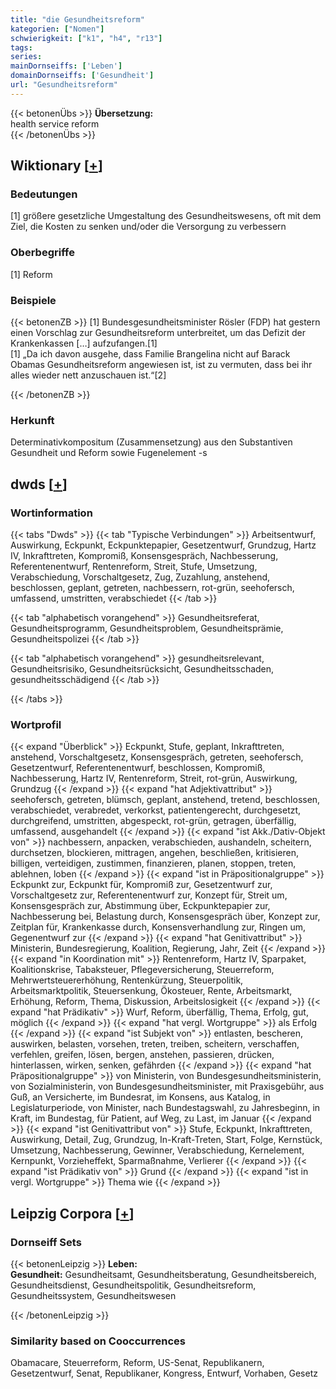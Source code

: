 ```yaml
---
title: "die Gesundheitsreform"
kategorien: ["Nomen"]
schwierigkeit: ["k1", "h4", "r13"]
tags:
series:
mainDornseiffs: ['Leben']
domainDornseiffs: ['Gesundheit']
url: "Gesundheitsreform"
---
```


{{< betonenÜbs >}}
**Übersetzung:**  
health service reform  
{{< /betonenÜbs >}}

## Wiktionary [[+](https://de.wiktionary.org/wiki/Gesundheitsreform)]

### Bedeutungen
[1] größere gesetzliche Umgestaltung des Gesundheitswesens, oft mit dem Ziel, die Kosten zu senken und/oder die Versorgung zu verbessern  

### Oberbegriffe
[1] Reform  

### Beispiele
{{< betonenZB >}}
[1] Bundesgesundheitsminister Rösler (FDP) hat gestern einen Vorschlag zur Gesundheitsreform unterbreitet, um das Defizit der Krankenkassen […] aufzufangen.[1]  
[1] „Da ich davon ausgehe, dass Familie Brangelina nicht auf Barack Obamas Gesundheitsreform angewiesen ist, ist zu vermuten, dass bei ihr alles wieder nett anzuschauen ist.“[2]  

{{< /betonenZB >}}
### Herkunft
Determinativkompositum (Zusammensetzung) aus den Substantiven Gesundheit und Reform sowie Fugenelement -s  



## dwds [[+](https://www.dwds.de/wb/Gesundheitsreform)]

### Wortinformation
{{< tabs "Dwds" >}}
{{< tab "Typische Verbindungen" >}}
Arbeitsentwurf, Auswirkung, Eckpunkt, Eckpunktepapier, Gesetzentwurf, Grundzug, Hartz IV, Inkrafttreten, Kompromiß, Konsensgespräch, Nachbesserung, Referentenentwurf, Rentenreform, Streit, Stufe, Umsetzung, Verabschiedung, Vorschaltgesetz, Zug, Zuzahlung, anstehend, beschlossen, geplant, getreten, nachbessern, rot-grün, seehofersch, umfassend, umstritten, verabschiedet
{{< /tab >}}

{{< tab "alphabetisch vorangehend" >}}
Gesundheitsreferat, Gesundheitsprogramm, Gesundheitsproblem, Gesundheitsprämie, Gesundheitspolizei
{{< /tab >}}

{{< tab "alphabetisch vorangehend" >}}
gesundheitsrelevant, Gesundheitsrisiko, Gesundheitsrücksicht, Gesundheitsschaden, gesundheitsschädigend
{{< /tab >}}

{{< /tabs >}}

### Wortprofil
{{< expand "Überblick" >}} Eckpunkt, Stufe, geplant, Inkrafttreten, anstehend, Vorschaltgesetz, Konsensgespräch, getreten, seehofersch, Gesetzentwurf, Referentenentwurf, beschlossen, Kompromiß, Nachbesserung, Hartz IV, Rentenreform, Streit, rot-grün, Auswirkung, Grundzug {{< /expand >}}
{{< expand "hat Adjektivattribut" >}} seehofersch, getreten, blümsch, geplant, anstehend, tretend, beschlossen, verabschiedet, verabredet, verkorkst, patientengerecht, durchgesetzt, durchgreifend, umstritten, abgespeckt, rot-grün, getragen, überfällig, umfassend, ausgehandelt {{< /expand >}}
{{< expand "ist Akk./Dativ-Objekt von" >}} nachbessern, anpacken, verabschieden, aushandeln, scheitern, durchsetzen, blockieren, mittragen, angehen, beschließen, kritisieren, billigen, verteidigen, zustimmen, finanzieren, planen, stoppen, treten, ablehnen, loben {{< /expand >}}
{{< expand "ist in Präpositionalgruppe" >}} Eckpunkt zur, Eckpunkt für, Kompromiß zur, Gesetzentwurf zur, Vorschaltgesetz zur, Referentenentwurf zur, Konzept für, Streit um, Konsensgespräch zur, Abstimmung über, Eckpunktepapier zur, Nachbesserung bei, Belastung durch, Konsensgespräch über, Konzept zur, Zeitplan für, Krankenkasse durch, Konsensverhandlung zur, Ringen um, Gegenentwurf zur {{< /expand >}}
{{< expand "hat Genitivattribut" >}} Ministerin, Bundesregierung, Koalition, Regierung, Jahr, Zeit {{< /expand >}}
{{< expand "in Koordination mit" >}} Rentenreform, Hartz IV, Sparpaket, Koalitionskrise, Tabaksteuer, Pflegeversicherung, Steuerreform, Mehrwertsteuererhöhung, Rentenkürzung, Steuerpolitik, Arbeitsmarktpolitik, Steuersenkung, Ökosteuer, Rente, Arbeitsmarkt, Erhöhung, Reform, Thema, Diskussion, Arbeitslosigkeit {{< /expand >}}
{{< expand "hat Prädikativ" >}} Wurf, Reform, überfällig, Thema, Erfolg, gut, möglich {{< /expand >}}
{{< expand "hat vergl. Wortgruppe" >}} als Erfolg {{< /expand >}}
{{< expand "ist Subjekt von" >}} entlasten, bescheren, auswirken, belasten, vorsehen, treten, treiben, scheitern, verschaffen, verfehlen, greifen, lösen, bergen, anstehen, passieren, drücken, hinterlassen, wirken, senken, gefährden {{< /expand >}}
{{< expand "hat Präpositionalgruppe" >}} von Ministerin, von Bundesgesundheitsministerin, von Sozialministerin, von Bundesgesundheitsminister, mit Praxisgebühr, aus Guß, an Versicherte, im Bundesrat, im Konsens, aus Katalog, in Legislaturperiode, von Minister, nach Bundestagswahl, zu Jahresbeginn, in Kraft, im Bundestag, für Patient, auf Weg, zu Last, im Januar {{< /expand >}}
{{< expand "ist Genitivattribut von" >}} Stufe, Eckpunkt, Inkrafttreten, Auswirkung, Detail, Zug, Grundzug, In-Kraft-Treten, Start, Folge, Kernstück, Umsetzung, Nachbesserung, Gewinner, Verabschiedung, Kernelement, Kernpunkt, Vorzieheffekt, Sparmaßnahme, Verlierer {{< /expand >}}
{{< expand "ist Prädikativ von" >}} Grund {{< /expand >}}
{{< expand "ist in vergl. Wortgruppe" >}} Thema wie {{< /expand >}}

## Leipzig Corpora [[+](https://corpora.uni-leipzig.de/en/res?word=Gesundheitsreform&corpusId=deu_newscrawl-public_2018)]

### Dornseiff Sets
{{< betonenLeipzig >}}
**Leben:**  
**Gesundheit:** Gesundheitsamt, Gesundheitsberatung, Gesundheitsbereich, Gesundheitsdienst, Gesundheitspolitik, Gesundheitsreform, Gesundheitssystem, Gesundheitswesen  

{{< /betonenLeipzig >}}

### Similarity based on Cooccurrences
Obamacare, Steuerreform, Reform, US-Senat, Republikanern, Gesetzentwurf, Senat, Republikaner, Kongress, Entwurf, Vorhaben, Gesetz

